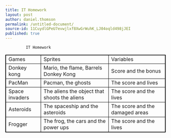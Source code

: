```yaml
---
title: IT Homework
layout: post
author: daniel.thomson
permalink: /untitled-document/
source-id: 11CuydlGPeU7evwjlxf8XwGrWuhK_LJ04oqld498jJEI
published: true
---
```

             IT Homework
<style>
table, th, td {
    border: 1px solid black;
}
</style>
<table style="width:100%">
  <tr>
    <td>Games </td>
    <td>Sprites</td>
    <td>Variables</td>
  </tr>
  <tr>
    <td>Donkey kong</td>
    <td>Mario, the flame, Barrels Donkey Kong</td>
    <td>Score and the bonus </td>
  </tr>
  <tr>
    <td>PacMan</td>
    <td>Pacman, the ghosts</td>
    <td>The score and lives </td>
  </tr>
  <tr>
    <td>Space invaders </td>
    <td>The aliens the object that shoots the aliens</td>
    <td>The score and the lives</td>
  </tr>
  <tr>
    <td>Asteroids </td>
    <td>The spaceship and the asteroids </td>
    <td>The score and the damaged areas</td>
  </tr>
  <tr>
    <td>Frogger</td>
    <td>The frog, the cars and the power ups</td>
    <td>The score and the lives</td>
  </tr>
</table>


